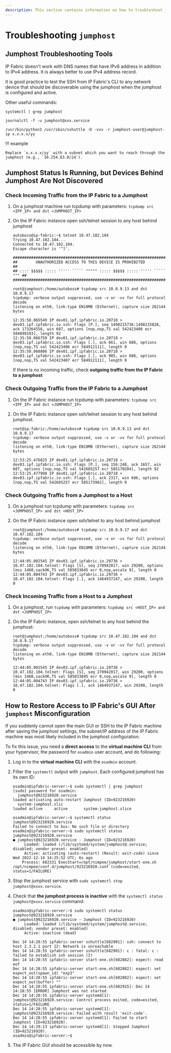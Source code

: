 ```yaml
---
description: This section contains information on how to troubleshoot jumphost-related problems.
---
```


# Troubleshooting `jumphost`

## Jumphost Troubleshooting Tools

IP Fabric doesn't work with DNS names that have IPv6 address in addition to IPv4 address. It is always better to use IPv4 address record.

It is good practice to test the SSH from IP Fabric's CLI to any network device that should be discoverable using the jumphost when the jumphost is configured and active.

Other useful commands:

```shell title="Gets the name of the service and latest logs from Jumphost service in real time"
systemctl | grep jumphost

journalctl -f -u jumphost@xxx.service
```

```shell title="Manually Starts a Jumphost"
/usr/bin/python3 /usr/sbin/sshuttle -D -vvv -r jumphost-user@jumphost-ip x.x.x.x/yy
```
!!! example

    Replace `x.x.x.x/yy` with a subnet which you want to reach through the jumphost (e.g., `10.254.63.0/24`).

## Jumphost Status Is Running, but Devices Behind Jumphost Are Not Discovered

### Check Incoming Traffic from the IP Fabric to a Jumphost

1.  On a jumphost machine run tcpdump with parameters: `tcpdump src <IPF_IP> and dst <JUMPHOST_IP>`

2.  On the IP Fabric instance open ssh/telnet session to any host behind jumphost

    ```
    autoboss@ip-fabric:~$ telnet 10.47.102.104
    Trying 10.47.102.104...
    Connected to 10.47.102.104.
    Escape character is '^]'.

    ##########################################################################
    ##        UNAUTHORIZED ACCESS TO THIS DEVICE IS PROHIBITED              ##
    ## :::: $$$$$ ::::: ''''' ````` """"" ::::: $$$$$ ::::: ''''' ````` """ ##
    ##########################################################################
    ```
    ```
    root@jumphost:/home/autoboss# tcpdump src 10.0.9.13 and dst 10.0.9.17
    tcpdump: verbose output suppressed, use -v or -vv for full protocol decode
    listening on eth0, link-type EN10MB (Ethernet), capture size 262144 bytes

    12:35:58.065549 IP dev01.ipf.ipfabric.io.20718 > dev03.ipf.ipfabric.io.ssh: Flags [P.], seq 1498215736:1498215828, ack 173264556, win 687, options [nop,nop,TS val 542423406 ecr 584899103], length 92
    12:35:58.066759 IP dev01.ipf.ipfabric.io.20718 > dev03.ipf.ipfabric.io.ssh: Flags [.], ack 661, win 686, options [nop,nop,TS val 542423406 ecr 584912111], length 0
    12:35:58.068806 IP dev01.ipf.ipfabric.io.20718 > dev03.ipf.ipfabric.io.ssh: Flags [.], ack 985, win 686, options [nop,nop,TS val 542423407 ecr 584912111], length 0
    ```

    If there is no incoming traffic, check **outgoing traffic from the IP Fabric to a jumphost**

### Check Outgoing Traffic from the IP Fabric to a Jumphost

1. On the IP Fabric instance run tcpdump with parameters: `tcpdump src <IPF_IP> and dst <JUMPHOST_IP>`

2. On the IP Fabric instance open ssh/telnet session to any host behind jumphost.

    ```shell
    root@ip-fabric:/home/autoboss# tcpdump src 10.0.9.13 and dst 10.0.9.17
    tcpdump: verbose output suppressed, use -v or -vv for full protocol decode
    listening on eth0, link-type EN10MB (Ethernet), capture size 262144 bytes

    12:53:25.476825 IP dev01.ipf.ipfabric.io.20718 > dev03.ipf.ipfabric.io.ssh: Flags [P.], seq 156:248, ack 1657, win 687, options [nop,nop,TS val 542685257 ecr 585170204], length 92
    12:53:25.477998 IP dev01.ipf.ipfabric.io.20718 > dev03.ipf.ipfabric.io.ssh: Flags [.], ack 2317, win 686, options [nop,nop,TS val 542685257 ecr 585173962], length 0
    ```

### Check Outgoing Traffic from a Jumphost to a Host

1.  On a jumphost run tcpdump with parameters: `tcpdump src <JUMPHOST_IP> and dst <HOST_IP>`

2.  On the IP Fabric instance open ssh/telnet to any host behind jumphost

    ```shell
    root@jumphost:/home/autoboss# tcpdump src 10.0.9.17 and dst 10.47.102.104
    tcpdump: verbose output suppressed, use -v or -vv for full protocol decode
    listening on eth0, link-type EN10MB (Ethernet), capture size 262144 bytes

    12:44:05.002545 IP dev03.ipf.ipfabric.io.29736 > 10.47.102.104.telnet: Flags [S], seq 270942017, win 29200, options [mss 1460,sackOK,TS val 585033845 ecr 0,nop,wscale 9], length 0
    12:44:05.004743 IP dev03.ipf.ipfabric.io.29736 > 10.47.102.104.telnet: Flags [.], ack 1464937247, win 29200, length 0
    ```

### Check Incoming Traffic from a Host to a Jumphost

1.  On a jumphost, run `tcpdump` with parameters: `tcpdump src <HOST_IP> and dst <JUMPHOST_IP>`

2.  On the IP Fabric instance, open ssh/telnet to any host behind the jumphost:

    ```shell
    root@jumphost:/home/autoboss# tcpdump src 10.47.102.104 and dst 10.0.9.17
    tcpdump: verbose output suppressed, use -v or -vv for full protocol decode
    listening on eth0, link-type EN10MB (Ethernet), capture size 262144 bytes

    12:44:05.002545 IP dev03.ipf.ipfabric.io.29736 > 10.47.102.104.telnet: Flags [S], seq 270942017, win 29200, options [mss 1460,sackOK,TS val 585033845 ecr 0,nop,wscale 9], length 0
    12:44:05.004743 IP dev03.ipf.ipfabric.io.29736 > 10.47.102.104.telnet: Flags [.], ack 1464937247, win 29200, length 0
    ```

## How to Restore Access to IP Fabric's GUI After `jumphost` Misconfiguration

If you suddenly cannot open the main GUI or SSH to the IP Fabric machine after saving the jumphost settings, the subnet/IP address of the IP Fabric machine was most likely included in the jumphost configuration.

To fix this issue, you need a **direct access** to the **virtual machine CLI** from your hypervisor, the password for `osadmin` user account, and do following:

1. Log in to the **virtual machine CLI** with the `osadmin` account.

2. Filter the `systemctl` output with `jumphost`. Each configured jumphost has its own ID:

    ```shell
    osadmin@ipfabric-server:~$ sudo systemctl | grep jumphost
    [sudo] password for osadmin: 
      jumphost@923216920.service                                   loaded activating auto-restart Jumphost (ID=923216920)
      system-jumphost.slic                                         loaded active     active       system-jumphost.slice
    ```

    ```shell
    osadmin@ipfabric-server:~$ systemctl status jumphost@923216920.service
    Failed to connect to bus: No such file or directory
    osadmin@ipfabric-server:~$ sudo systemctl status jumphost@923216920.service
    ● jumphost@923216920.service - Jumphost (ID=923216920)
         Loaded: loaded (/lib/systemd/system/jumphost@.service; disabled; vendor preset: enabled)
         Active: activating (auto-restart) (Result: exit-code) since Wed 2022-12-14 14:25:52 UTC; 6s ago
        Process: 682331 ExecStart=/opt/nimpee/jumphost/start-one.sh /opt/nimpee/conf.d/jumphost/923216920.conf (code=exited, status=1/FAILURE)
    ```

3. Stop the jumphost service with `sudo systemctl stop jumphost@xxxx.service`.

4. Check that **the jumphost process is inactive** with the `systemctl status jumphost@xxxx.service` command:

    ```shell
    osadmin@ipfabric-server:~$ sudo systemctl status jumphost@923216920.service
    ● jumphost@923216920.service - Jumphost (ID=923216920)
         Loaded: loaded (/lib/systemd/system/jumphost@.service; disabled; vendor preset: enabled)
         Active: inactive (dead)

    Dec 14 14:28:55 ipfabric-server sshuttle[682901]: ssh: connect to host 2.3.2.1 port 22: Network is unreachable
    Dec 14 14:28:55 ipfabric-server sshuttle[682901]: c : fatal: c : failed to establish ssh session (2)
    Dec 14 14:28:55 ipfabric-server start-one.sh[682882]: expect: read eof
    Dec 14 14:28:55 ipfabric-server start-one.sh[682882]: expect: set expect_out(spawn_id) "exp3"
    Dec 14 14:28:55 ipfabric-server start-one.sh[682882]: expect: set expect_out(buffer) ""
    Dec 14 14:28:55 ipfabric-server start-one.sh[682915]: Dec 14 14:28:55 [ERROR] Jumphost was not started
    Dec 14 14:28:55 ipfabric-server systemd[1]: jumphost@923216920.service: Control process exited, code=exited, status=1/FAILURE
    Dec 14 14:28:55 ipfabric-server systemd[1]: jumphost@923216920.service: Failed with result 'exit-code'.
    Dec 14 14:28:55 ipfabric-server systemd[1]: Failed to start Jumphost (ID=923216920).
    Dec 14 14:29:13 ipfabric-server systemd[1]: Stopped Jumphost (ID=923216920).
    osadmin@ipfabric-server:~$ 
    ```

5. The IP Fabric GUI should be accessible by now.
